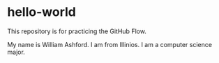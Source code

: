 # hello-world
This repository is for practicing the GitHub Flow.

My name is William Ashford. I am from Illinios. I am a computer science major.
